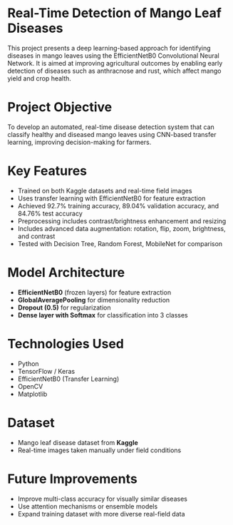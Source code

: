 # Real-Time Detection of Mango Leaf Diseases

This project presents a deep learning-based approach for identifying diseases in mango leaves using the EfficientNetB0 Convolutional Neural Network. It is aimed at improving agricultural outcomes by enabling early detection of diseases such as anthracnose and rust, which affect mango yield and crop health.

# Project Objective
To develop an automated, real-time disease detection system that can classify healthy and diseased mango leaves using CNN-based transfer learning, improving decision-making for farmers.

# Key Features
- Trained on both Kaggle datasets and real-time field images
- Uses transfer learning with EfficientNetB0 for feature extraction
- Achieved 92.7% training accuracy, 89.04% validation accuracy, and 84.76% test accuracy
- Preprocessing includes contrast/brightness enhancement and resizing
- Includes advanced data augmentation: rotation, flip, zoom, brightness, and contrast
- Tested with Decision Tree, Random Forest, MobileNet for comparison

# Model Architecture
- **EfficientNetB0** (frozen layers) for feature extraction
- **GlobalAveragePooling** for dimensionality reduction
- **Dropout (0.5)** for regularization
- **Dense layer with Softmax** for classification into 3 classes

# Technologies Used
- Python
- TensorFlow / Keras
- EfficientNetB0 (Transfer Learning)
- OpenCV
- Matplotlib

# Dataset
- Mango leaf disease dataset from **Kaggle**
- Real-time images taken manually under field conditions

# Future Improvements
- Improve multi-class accuracy for visually similar diseases
- Use attention mechanisms or ensemble models
- Expand training dataset with more diverse real-field data





